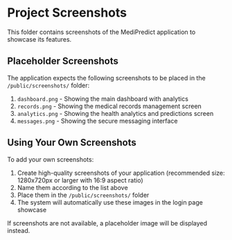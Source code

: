 
# Project Screenshots

This folder contains screenshots of the MediPredict application to showcase its features.

## Placeholder Screenshots

The application expects the following screenshots to be placed in the `/public/screenshots/` folder:

1. `dashboard.png` - Showing the main dashboard with analytics
2. `records.png` - Showing the medical records management screen
3. `analytics.png` - Showing the health analytics and predictions screen
4. `messages.png` - Showing the secure messaging interface

## Using Your Own Screenshots

To add your own screenshots:

1. Create high-quality screenshots of your application (recommended size: 1280x720px or larger with 16:9 aspect ratio)
2. Name them according to the list above
3. Place them in the `/public/screenshots/` folder
4. The system will automatically use these images in the login page showcase

If screenshots are not available, a placeholder image will be displayed instead.

